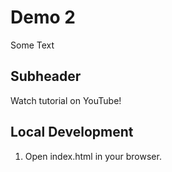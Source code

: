 # Demo 2

Some Text

## Subheader

Watch tutorial on YouTube!

## Local Development

1. Open index.html in your browser.
